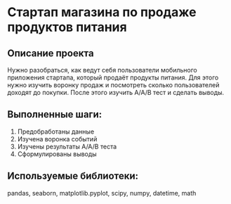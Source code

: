 # Стартап магазина по продаже продуктов питания
## Описание проекта
Нужно разобраться, как ведут себя пользователи мобильного приложения стартапа, который продаёт продукты питания. Для этого нужно изучить воронку продаж и посмотреть сколько 
пользователей доходят до покупки. После этого изучить А/А/В тест и сделать выводы.
## Выполненные шаги:
1. Предобработаны данные
2. Изучена воронка событий
3. Изучены результаты А/А/В теста
4. Сформулированы выводы 
## Используемые библиотеки:
pandas, seaborn, matplotlib.pyplot, scipy, numpy, datetime, math
